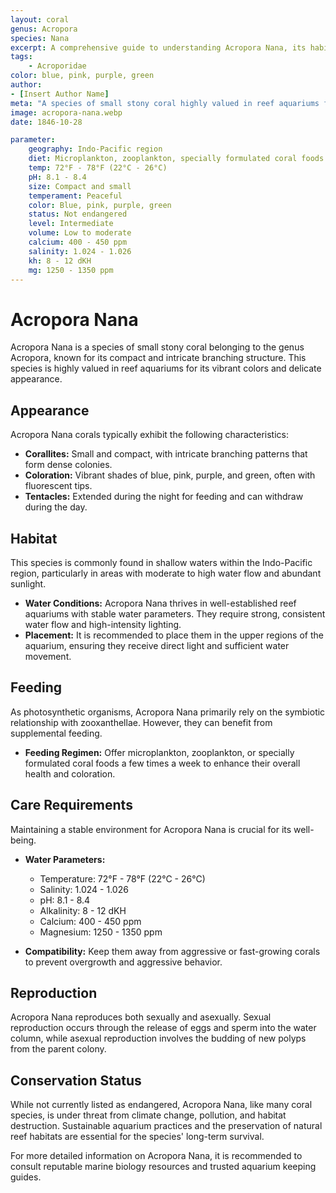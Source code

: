 ```yaml
---
layout: coral
genus: Acropora
species: Nana
excerpt: A comprehensive guide to understanding Acropora Nana, its habitat, care requirements, and conservation status.
tags:
    - Acroporidae
color: blue, pink, purple, green
author:
- [Insert Author Name]
meta: "A species of small stony coral highly valued in reef aquariums for its vibrant colors and delicate appearance."
image: acropora-nana.webp
date: 1846-10-28

parameter:
    geography: Indo-Pacific region
    diet: Microplankton, zooplankton, specially formulated coral foods
    temp: 72°F - 78°F (22°C - 26°C)
    pH: 8.1 - 8.4
    size: Compact and small
    temperament: Peaceful
    color: Blue, pink, purple, green
    status: Not endangered
    level: Intermediate
    volume: Low to moderate
    calcium: 400 - 450 ppm
    salinity: 1.024 - 1.026
    kh: 8 - 12 dKH
    mg: 1250 - 1350 ppm
---
```


# Acropora Nana

Acropora Nana is a species of small stony coral belonging to the genus Acropora, known for its compact and intricate branching structure. This species is highly valued in reef aquariums for its vibrant colors and delicate appearance.

## Appearance

Acropora Nana corals typically exhibit the following characteristics:

- **Corallites:** Small and compact, with intricate branching patterns that form dense colonies.
- **Coloration:** Vibrant shades of blue, pink, purple, and green, often with fluorescent tips.
- **Tentacles:** Extended during the night for feeding and can withdraw during the day.

## Habitat

This species is commonly found in shallow waters within the Indo-Pacific region, particularly in areas with moderate to high water flow and abundant sunlight.

- **Water Conditions:** Acropora Nana thrives in well-established reef aquariums with stable water parameters. They require strong, consistent water flow and high-intensity lighting.
- **Placement:** It is recommended to place them in the upper regions of the aquarium, ensuring they receive direct light and sufficient water movement.

## Feeding

As photosynthetic organisms, Acropora Nana primarily rely on the symbiotic relationship with zooxanthellae. However, they can benefit from supplemental feeding.

- **Feeding Regimen:** Offer microplankton, zooplankton, or specially formulated coral foods a few times a week to enhance their overall health and coloration.

## Care Requirements

Maintaining a stable environment for Acropora Nana is crucial for its well-being.

- **Water Parameters:**
  - Temperature: 72°F - 78°F (22°C - 26°C)
  - Salinity: 1.024 - 1.026
  - pH: 8.1 - 8.4
  - Alkalinity: 8 - 12 dKH
  - Calcium: 400 - 450 ppm
  - Magnesium: 1250 - 1350 ppm

- **Compatibility:** Keep them away from aggressive or fast-growing corals to prevent overgrowth and aggressive behavior.

## Reproduction

Acropora Nana reproduces both sexually and asexually. Sexual reproduction occurs through the release of eggs and sperm into the water column, while asexual reproduction involves the budding of new polyps from the parent colony.

## Conservation Status

While not currently listed as endangered, Acropora Nana, like many coral species, is under threat from climate change, pollution, and habitat destruction. Sustainable aquarium practices and the preservation of natural reef habitats are essential for the species' long-term survival.

For more detailed information on Acropora Nana, it is recommended to consult reputable marine biology resources and trusted aquarium keeping guides.
